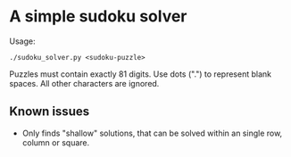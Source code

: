# A simple sudoku solver

Usage:

```
./sudoku_solver.py <sudoku-puzzle>
```

Puzzles must contain exactly 81 digits. Use dots (".") to represent blank
spaces. All other characters are ignored.

## Known issues

* Only finds "shallow" solutions, that can be solved within an single row,
  column or square.

